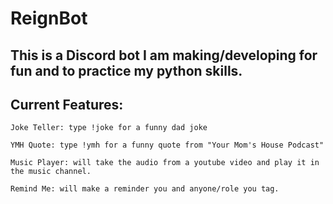 # ReignBot
 
## This is a Discord bot I am making/developing for fun and to practice my python skills.

## Current Features:

    Joke Teller: type !joke for a funny dad joke

    YMH Quote: type !ymh for a funny quote from "Your Mom's House Podcast"

    Music Player: will take the audio from a youtube video and play it in the music channel.

    Remind Me: will make a reminder you and anyone/role you tag.
